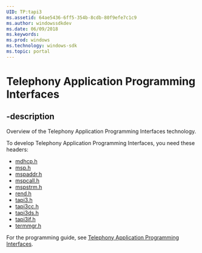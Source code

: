 ```yaml
---
UID: TP:tapi3
ms.assetid: 64ae5436-6ff5-354b-8cdb-80f9efe7c1c9
ms.author: windowssdkdev
ms.date: 06/09/2018
ms.keywords: 
ms.prod: windows
ms.technology: windows-sdk
ms.topic: portal
---
```


# Telephony Application Programming Interfaces

## -description

Overview of the Telephony Application Programming Interfaces technology.

To develop Telephony Application Programming Interfaces, you need these headers:

 * [mdhcp.h](../mdhcp/index.md)
 * [msp.h](../msp/index.md)
 * [mspaddr.h](../mspaddr/index.md)
 * [mspcall.h](../mspcall/index.md)
 * [mspstrm.h](../mspstrm/index.md)
 * [rend.h](../rend/index.md)
 * [tapi3.h](../tapi3/index.md)
 * [tapi3cc.h](../tapi3cc/index.md)
 * [tapi3ds.h](../tapi3ds/index.md)
 * [tapi3if.h](../tapi3if/index.md)
 * [termmgr.h](../termmgr/index.md)

For the programming guide, see [Telephony Application Programming Interfaces](/windows/desktop/tapi3).
